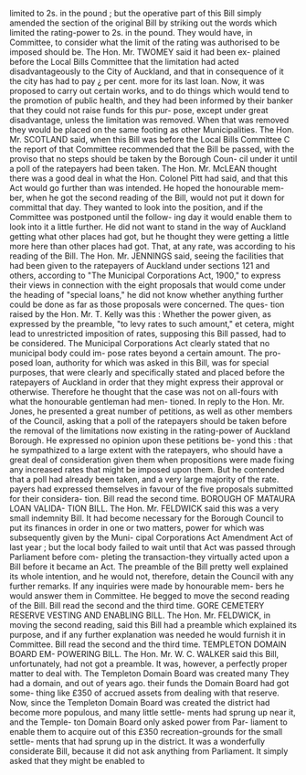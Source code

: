 limited to 2s. in the pound ; but the operative part of this Bill simply amended the section of the original Bill by striking out the words which limited the rating-power to 2s. in the pound. They would have, in Committee, to consider what the limit of the rating was authorised to be imposed should be. The Hon. Mr. TWOMEY said it had been ex- plained before the Local Bills Committee that the limitation had acted disadvantageously to the City of Auckland, and that in consequence of it the city has had to pay ¿ per cent. more for its last loan. Now, it was proposed to carry out certain works, and to do things which would tend to the promotion of public health, and they had been informed by their banker that they could not raise funds for this pur- pose, except under great disadvantage, unless the limitation was removed. When that was removed they would be placed on the same footing as other Municipalities. The Hon. Mr. SCOTLAND said, when this Bill was before the Local Bills Committee C the report of that Committee recommended that the Bill be passed, with the proviso that no steps should be taken by the Borough Coun- cil under it until a poll of the ratepayers had been taken. The Hon. Mr. McLEAN thought there was a good deal in what the Hon. Colonel Pitt had said, and that this Act would go further than was intended. He hoped the honourable mem- ber, when he got the second reading of the Bill, would not put it down for committal that day. They wanted to look into the position, and if the Committee was postponed until the follow- ing day it would enable them to look into it a little further. He did not want to stand in the way of Auckland getting what other places had got, but he thought they were getting a little more here than other places had got. That, at any rate, was according to his reading of the Bill. The Hon. Mr. JENNINGS said, seeing the facilities that had been given to the ratepayers of Auckland under sections 121 and others, according to "The Municipal Corporations Act, 1900," to express their views in connection with the eight proposals that would come under the heading of "special loans," he did not know whether anything further could be done as far as those proposals were concerned. The ques- tion raised by the Hon. Mr. T. Kelly was this : Whether the power given, as expressed by the preamble, "to levy rates to such amount," et cetera, might lead to unrestricted imposition of rates, supposing this Bill passed, had to be considered. The Municipal Corporations Act clearly stated that no municipal body could im- pose rates beyond a certain amount. The pro- posed loan, authority for which was asked in this Bill, was for special purposes, that were clearly and specifically stated and placed before the ratepayers of Auckland in order that they might express their approval or otherwise. Therefore he thought that the case was not on all-fours with what the honourable gentleman had men- tioned. In reply to the Hon. Mr. Jones, he presented a great number of petitions, as well as other members of the Council, asking that a poll of the ratepayers should be taken before the removal of the limitations now existing in the rating-power of Auckland Borough. He expressed no opinion upon these petitions be- yond this : that he sympathized to a large extent with the ratepayers, who should have a great deal of consideration given them when propositions were made fixing any increased rates that might be imposed upon them. But he contended that a poll had already been taken, and a very large majority of the rate. payers had expressed themselves in favour of the five proposals submitted for their considera- tion. Bill read the second time. BOROUGH OF MATAURA LOAN VALIDA- TION BILL. The Hon. Mr. FELDWICK said this was a very small indemnity Bill. It had become necessary for the Borough Council to put its finances in order in one or two matters, power for which was subsequently given by the Muni- cipal Corporations Act Amendment Act of last year ; but the local body failed to wait until that Act was passed through Parliament before com- pleting the transaction-they virtually acted upon a Bill before it became an Act. The preamble of the Bill pretty well explained its whole intention, and he would not, therefore, detain the Council with any further remarks. If any inquiries were made by honourable mem- bers he would answer them in Committee. He begged to move the second reading of the Bill. Bill read the second and the third time. GORE CEMETERY RESERVE VESTING AND ENABLING BILL. The Hon. Mr. FELDWICK, in moving the second reading, said this Bill had a preamble which explained its purpose, and if any further explanation was needed he would furnish it in Committee. Bill read the second and the third time. TEMPLETON DOMAIN BOARD EM- POWERING BILL. The Hon. Mr. W. C. WALKER said this Bill, unfortunately, had not got a preamble. It was, however, a perfectly proper matter to deal with. The Templeton Domain Board was created many They had a domain, and out of years ago. their funds the Domain Board had got some- thing like £350 of accrued assets from dealing with that reserve. Now, since the Templeton Domain Board was created the district had become more populous, and many little settle- ments had sprung up near it, and the Temple- ton Domain Board only asked power from Par- liament to enable them to acquire out of this £350 recreation-grounds for the small settle- ments that had sprung up in the district. It was a wonderfully considerate Bill, because it did not ask anything from Parliament. It simply asked that they might be enabled to 